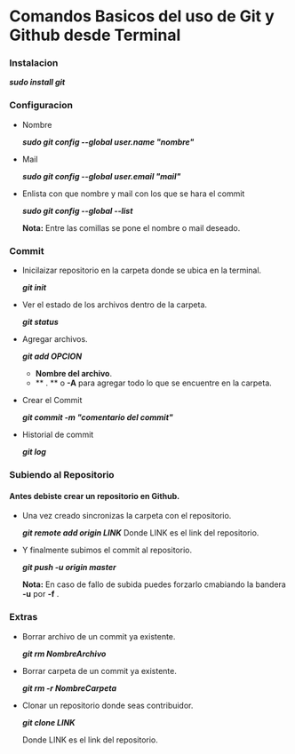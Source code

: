 # Comandos Basicos del uso de Git y Github desde Terminal

### Instalacion
***sudo install git***

### Configuracion
- Nombre

	***sudo git config --global user.name "nombre"***
- Mail

	***sudo git config --global user.email "mail"***
- Enlista con que nombre y mail con los que se hara el commit

	***sudo git config --global --list*** 

	**Nota:** Entre las comillas se pone el nombre o mail deseado.

### Commit
- Inicilaizar repositorio en la carpeta donde se ubica en la terminal.

	***git init***
- Ver el estado de los archivos dentro de la carpeta.

	***git status***
- Agregar archivos.

	***git add OPCION***
	- **Nombre del archivo**.
	- ** . ** o **-A** para agregar todo lo que se encuentre en la carpeta.
- Crear el Commit

	***git commit -m "comentario del commit"***
- Historial de commit
	
	***git log***

### Subiendo al Repositorio
#### Antes debiste crear un repositorio en Github.
- Una vez creado sincronizas la carpeta con el repositorio.

	***git remote add origin LINK***
Donde LINK es el link del repositorio.
- Y finalmente subimos el commit al repositorio.
	
	***git push -u origin master***
	
	**Nota:** En caso de fallo de subida puedes forzarlo cmabiando la bandera **-u** por **-f**
	.
### Extras
- Borrar archivo de un commit ya existente.

	***git rm NombreArchivo***
- Borrar carpeta de un commit ya existente.

	***git rm -r NombreCarpeta***
- Clonar un repositorio donde seas contribuidor.

	***git clone LINK***

	Donde LINK es el link del repositorio.
